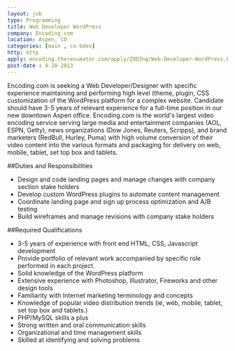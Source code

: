 ```yaml
---
layout: job
type: Programming
title: Web Developer WordPress
company: Encoding.com
location: Aspen, CO
categories: [main , co-bdev]
http: http
apply: encoding.theresumator.com/apply/ZOO3ng/Web-Developer-WordPress.html
post-date : 4-20-2013
---
```


Encoding.com is seeking a Web Developer/Designer with specific experience maintaining and performing high level (theme, plugin, CSS customization of the WordPress platform for a complex website. Candidate should have 3-5 years of relevant experience for a full-time position in our new downtown Aspen office. Encoding.com is the world's largest video encoding service serving large media and entertainment companies (AOL, ESPN, Getty), news organizations (Dow Jones, Reuters, Scripps), and brand marketers (RedBull, Hurley, Puma) with high volume conversion of their video content into the various formats and packaging for delivery on web, mobile, tablet, set top box and tablets.

##Duties and Responsibilities

* Design and code landing pages and manage changes with company section stake holders
* Develop custom WordPress plugins to automate content management
* Coordinate landing page and sign up process optimization and A/B testing
* Build wireframes and manage revisions with company stake holders 

##Required Qualifications

* 3-5 years of experience with front end HTML, CSS, Javascript development
* Provide portfolio of relevant work accompanied by specific role performed in each project.
* Solid knowledge of the WordPress platform
* Extensive experience with Photoshop, Illustrator, Fireworks and other design tools
* Familiarity with Internet marketing terminology and concepts
* Knowledge of popular video distribution trends (ie, web, mobile, tablet, set top box and tablets.)
* PHP/MySQL skills a plus
* Strong written and oral communication skills
* Organizational and time management skills
* Skilled at identifying and solving problems

